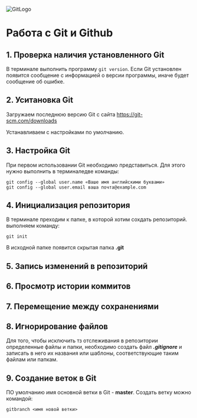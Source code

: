 ![GitLogo](Git-Logo-1788C.png)
# Работа с Git и Github
## 1. Проверка наличия установленного Git
В терминале выполнить программу `git version`.
Eсли Git установлен появится сообщение с информацией о версии программы, иначе будет сообщение об ошибке.
## 2. Уситановка Git
Загружаем последнюю версию Git с сайта https://git-scm.com/downloads

Устанавливаем с настройками по умолчанию.

## 3. Настройка Git
При первом использовании Git необходимо представиться. Для этого нужно выполнить в терминаледве команды:
```
git config --global user.name «Ваше имя английскими буквами»
git config --global user.email ваша почта@example.com
```
## 4. Инициализация репозитория
В терминале преходим к папке, в которой хотим сохдать репозиторий.
выполняем команду:
```
git init
```
В исходной папке появится скрытая папка **.git**

## 5. Запись изменений в репозиторий
## 6. Просмотр истории коммитов
## 7. Перемещение между сохранениями

## 8. Игнорирование файлов
Для того, чтобы исключить тз отслеживания в репозитории определенные файлы и папки, необходимо создать файл ***.gitignore*** и записать в него их названия или шаблоны, соответствующие таким файлам или папкам.

## 9. Создание веток в Git
ПО умолчанию имя основной ветки в Git - **master**.
Создать ветку можно командой:
```
gitbranch <имя новой ветки>
```
